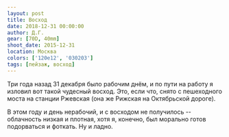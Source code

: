 ```yaml
---
layout: post
title: Восход
date: 2018-12-31 00:00:00
author: Д.Г.
gear: [70D, 40mm]
shoot_date: 2015-12-31
location: Москва
colors: ['120e12', '030203']
tags: [пейзаж, восход]
---
```

Три года назад 31 декабря было рабочим днём, и по пути на работу я изловил вот такой чудесный восход. Это, если что, снято с пешеходного моста на станции Ржевская (она же Рижская на Октябрьской дороге).

В этом году и день нерабочий, и с восходом не получилось -- облачность низкая и плотная, хотя я, конечно, был морально готов подорваться и фоткать. Ну и ладно.
